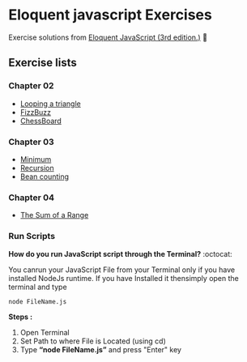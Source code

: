 # Eloquent javascript Exercises

Exercise solutions from [Eloquent JavaScript (3rd edition.)](https://eloquentjavascript.net/) :blue_book:

## Exercise lists

### Chapter 02

- [Looping a triangle](https://github.com/eduardomacetas/eloquent-javascript-exercises/blob/main/Chapter%2002/loopingTriangle.js)
- [FizzBuzz](https://github.com/eduardomacetas/eloquent-javascript-exercises/blob/main/Chapter%2002/fizzBuzz.js)
- [ChessBoard](https://github.com/eduardomacetas/eloquent-javascript-exercises/blob/main/Chapter%2002/chessBoard.js)

### Chapter 03

- [Minimum](https://github.com/eduardomacetas/eloquent-javascript-exercises/blob/main/Chapter%2003/minimum.js)
- [Recursion](https://github.com/eduardomacetas/eloquent-javascript-exercises/blob/main/Chapter%2003/recursion.js)
- [Bean counting](https://github.com/eduardomacetas/eloquent-javascript-exercises/blob/main/Chapter%2003/beanCounting.js)

### Chapter 04

- [The Sum of a Range](https://github.com/eduardomacetas/eloquent-javascript-exercises/blob/main/Chapter%2004/theSumOfaRange.js)

### Run Scripts

**How do you run JavaScript script through the Terminal?** :octocat:

You canrun your JavaScript File from your Terminal only if you have installed NodeJs runtime. If you have Installed it thensimply open the terminal and type

```
node FileName.js
```

**Steps :**

1.  Open Terminal
2.  Set Path to where File is Located (using cd)
3.  Type **“node FileName.js”** and press "Enter" key
